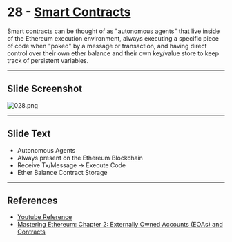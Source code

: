 # 28 - [Smart Contracts](Smart%20Contracts.md)

Smart contracts can be thought of as "autonomous agents" that live inside of the Ethereum execution environment, always executing a specific piece of code when "poked" by a message or transaction, and having direct control over their own ether balance and their own key/value store to keep track of persistent variables.

___
## Slide Screenshot
![028.png](../../images/1.%20Ethereum%20101/028.png)
___
## Slide Text
- Autonomous Agents
- Always present on the Ethereum Blockchain
- Receive Tx/Message -> Execute Code
- Ether Balance Contract Storage
___ 
## References
- [Youtube Reference](https://youtu.be/zIeBfuXxuWs?t=331)
- [Mastering Ethereum: Chapter 2: Externally Owned Accounts (EOAs) and Contracts](https://github.com/ethereumbook/ethereumbook/blob/develop/02intro.asciidoc#externally-owned-accounts-eoas-and-contracts)